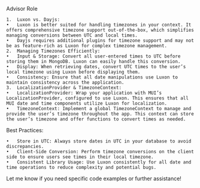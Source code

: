 Advisor Role

    1.	Luxon vs. Dayjs:
    •	Luxon is better suited for handling timezones in your context. It offers comprehensive timezone support out-of-the-box, which simplifies managing conversions between UTC and local times.
    •	Dayjs requires additional plugins for timezone support and may not be as feature-rich as Luxon for complex timezone management.
    2.	Managing Timezones Efficiently:
    •	Input & Storage: Convert all user-entered times to UTC before storing them in MongoDB. Luxon can easily handle this conversion.
    •	Display: When retrieving dates, convert UTC times to the user’s local timezone using Luxon before displaying them.
    •	Consistency: Ensure that all date manipulations use Luxon to maintain consistency across the application.
    3.	LocalizationProvider & TimezoneContext:
    •	LocalizationProvider: Wrap your application with MUI’s LocalizationProvider, configured to use Luxon. This ensures that all MUI date and time components utilize Luxon for localization.
    •	TimezoneContext: Implement a global TimezoneContext to manage and provide the user’s timezone throughout the app. This context can store the user’s timezone and offer functions to convert times as needed.

Best Practices:

    •	Store in UTC: Always store dates in UTC in your database to avoid discrepancies.
    •	Client-Side Conversion: Perform timezone conversions on the client side to ensure users see times in their local timezone.
    •	Consistent Library Usage: Use Luxon consistently for all date and time operations to reduce complexity and potential bugs.

Let me know if you need specific code examples or further assistance!

